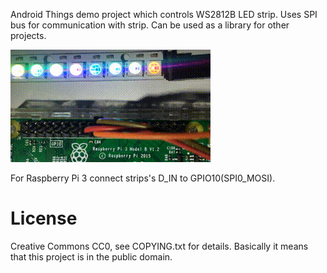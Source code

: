 Android Things demo project which controls WS2812B LED strip. Uses SPI bus for communication with strip. Can be used as a library for other projects.

![](demo.gif?raw=true)


For Raspberry Pi 3 connect strips's D_IN to GPIO10(SPI0_MOSI).


# License
Creative Commons CC0, see COPYING.txt for details. Basically it means that this
project is in the public domain.
